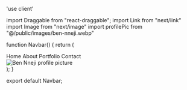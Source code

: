 'use client'

import Draggable from "react-draggable";
import Link from "next/link"
import Image from "next/image"
import profilePic from "@/public/images/ben-nneji.webp"

function Navbar() {
  return (
    <Draggable 
      bounds="parent"
    >
        <nav title="Click and drag to move" className="md:hidden sm:hidden flex items-center gap-10 w-max bg-[#F9F8F8] rounded-r-[110px] text-[#023047] text-base font-medium p-4 cursor-grab">
            <div className="flex flex-col justify-center ml-6">
                <Link href="/" className="hover:text-[#FB8500]">Home</Link>
                <Link href="/about" className="hover:text-[#FB8500]">About</Link>
                <Link href="/portfolio" className="hover:text-[#FB8500]">Portfolio</Link>
                <Link href="/contact" className="hover:text-[#FB8500]">Contact</Link>
            </div>
            <div>
                <div className="max-w-[6em] border-4 border-solid border-[#8ECAE6] rounded-full">
                <Link href="/">
                    <Image src={profilePic} alt="Ben Nneji profile picture" title="Home" className="rounded-full"/>
                </Link>
                </div>
            </div>
        </nav>
    </Draggable>
  );
}

export default Navbar;